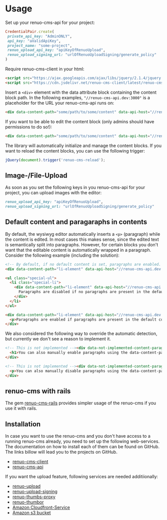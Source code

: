 # Usage

Set up your renuo-cms-api for your project:
```rb
CredentialPair.create(
 private_api_key: "AdminONLY",
 api_key: "aValidApiKey",
 project_name: "some-project",
 renuo_upload_api_key: "apiKeyOfRenuoUpload",
 renuo_upload_signing_url: "urlOfRenuoUploadSigning/generate_policy"
)
```

Require renuo-cms-client in your html:
```html
<script src="https://ajax.googleapis.com/ajax/libs/jquery/2.1.4/jquery.min.js"></script>
<script src="https://cdn.jsdelivr.net/renuo-cms-client/latest/renuo-cms-client.min.js"></script>
```

Insert a ```<div>``` element with the data attribute block containing the content block path. In the following examples, ```"//renuo-cms-api.dev:3000"``` is a placeholder for the URL your renuo-cms-api runs on:

```html
<div data-content-path="some/path/to/some/content" data-api-host="//renuo-cms-api.dev:3000" data-api-key="aValidApiKey"></div>
```

If you want to be able to edit the content block (only admins should have permissions to do so!):

```html
<div data-content-path="some/path/to/some/content" data-api-host="//renuo-cms-api.dev:3000" data-api-key="aValidApiKey" data-private-api-key="AdminONLY"></div>
```

The library will automatically initialize and manage the content blocks. If you want to reload the content blocks, you can use the following trigger:

```js
jQuery(document).trigger('renuo-cms-reload');
```

## Image-/File-Upload
As soon as you set the following keys in you renuo-cms-api for your project, you can upload images with the editor:
```rb
renuo_upload_api_key: "apiKeyOfRenuoUpload",
renuo_upload_signing_url: "urlOfRenuoUploadSigning/generate_policy"
```

## Default content and paragaraphs in contents

By default, the wysiwyg editor automatically inserts a ```<p>``` (paragraph) while the content is edited. In most cases this makes sense, since the edited text is semantically split into paragraphs. However, for certain blocks you don't want that the editable content is automatically wrapped in a paragraph. Consider the following example (including the solution):

```html
<!-- By default, if no default content is set, paragraphs are enabled. -->
<div data-content-path="li-element" data-api-host="//renuo-cms-api.dev:3000" data-api-key="aValidApiKey" data-private-api-key="AdminONLY"></div>

<ul class="special-ul">
  <li class="special-li">
    <div data-content-path="li-element" data-api-host="//renuo-cms-api.dev:3000" data-api-key="aValidApiKey" data-private-api-key="AdminONLY">
      Paragraphs are disabled if no paragraphs are present in the default content.
    </div>
  </li>
</ul>

<div data-content-path="li-element" data-api-host="//renuo-cms-api.dev:3000" data-api-key="aValidApiKey" data-private-api-key="AdminONLY">
  <p>Paragraphs are enabled if paragraphs are present in the default content.</p>
</div>
```

We also considered the following way to override the automatic detection, but currently we don't see a reason to implement it.

```html
<!-- This is not implemented --><div data-not-implemented-content-paragraphs="true" data-content-path="li-element" data-api-host="//renuo-cms-api.dev:3000" data-api-key="aValidApiKey" data-private-api-key="AdminONLY">
  <h1>You can also manually enable paragraphs using the data-content-paragraphs="true" config.</h1>
</div>

<!-- This is not implemented --><div data-not-implemented-content-paragraphs="false" data-content-path="li-element" data-api-host="//renuo-cms-api.dev:3000" data-api-key="aValidApiKey" data-private-api-key="AdminONLY">
  <p>You can also manually disable paragraphs using the data-content-paragraphs="false" config.</p>
</div>
```

## renuo-cms with rails


The gem [renuo-cms-rails](https://github.com/renuo/renuo-cms-rails) provides simpler usage of the renuo-cms if you use it with rails.

## Installation

In case you want to use the renuo-cms and you don't have access to a running renuo-cms already, you need to set up the following web-services. The documentation on how to install each of them can be found on GitHub. The links billow will lead you to the projects on GitHub.

* [renuo-cms-client](https://github.com/renuo/renuo-cms-client)
* [renuo-cms-api](https://github.com/renuo/renuo-cms-api)

If you want the upload feature, following services are needed additiionally:

* [renuo-upload](https://github.com/renuo/renuo-upload)
* [renuo-upload-signing](https://github.com/renuo/renuo-upload-signing)
* [renuo-thumbs-proxy](https://github.com/renuo/renuo-thumbs-proxy)
* [renuo-thumbor](https://github.com/renuo/renuo-thumbor)
* [Amazon Cloudfront-Service](https://aws.amazon.com/cloudfront/)
* [Amazon s3 bucket](https://aws.amazon.com/s3/)



